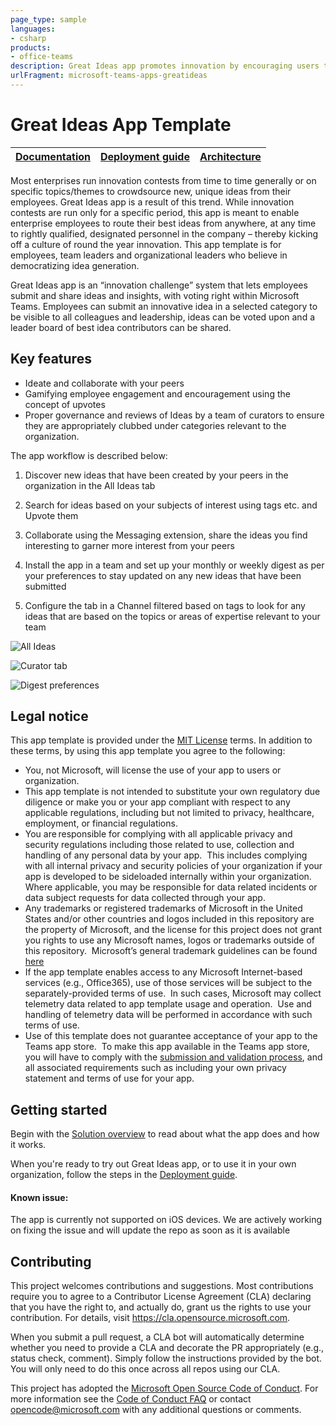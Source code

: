 ```yaml
---
page_type: sample
languages:
- csharp
products:
- office-teams
description: Great Ideas app promotes innovation by encouraging users to submit and share their ideas with peers.
urlFragment: microsoft-teams-apps-greatideas
---
```


# Great Ideas App Template

| [Documentation](https://github.com/OfficeDev/microsoft-teams-apps-greatideas/wiki/Home) | [Deployment guide](https://github.com/OfficeDev/microsoft-teams-apps-greatideas/wiki/Deployment-Guide) | [Architecture](https://github.com/OfficeDev/microsoft-teams-apps-greatideas/wiki/Solution-Overview) |
| ---- | ---- | ---- |

Most enterprises run innovation contests from time to time generally or on specific topics/themes to crowdsource new, unique ideas from their employees. Great Ideas app is a result of this trend. While innovation contests are run only for a specific period, this app is meant to enable enterprise employees to route their best ideas from anywhere, at any time to rightly qualified, designated personnel in the company – thereby kicking off a culture of round the year innovation. This app template is for employees, team leaders and organizational leaders who believe in democratizing idea generation.

Great Ideas app is an “innovation challenge” system that lets employees submit and share ideas and insights, with voting right within Microsoft Teams. Employees can submit an innovative idea in a selected category to be visible to all colleagues and leadership, ideas can be voted upon and a leader board of best idea contributors can be shared. 

## Key features

- Ideate and collaborate with your peers
- Gamifying employee engagement and encouragement using the concept of upvotes
- Proper governance and reviews of Ideas by a team of curators to ensure they are appropriately clubbed under categories relevant to the organization. 
	
  
The app workflow is described below:
1. Discover new ideas that have been created by your peers in the organization in the All Ideas tab

2. Search for ideas based on your subjects of interest using tags etc. and Upvote them

3. Collaborate using the Messaging extension, share the ideas you find interesting to garner more interest from your peers

4. Install the app in a team and set up your monthly or weekly digest as per your preferences to stay updated on any new ideas that have been submitted

5. Configure the tab in a Channel filtered based on tags to look for any ideas that are based on the topics or areas of expertise relevant to your team



![All Ideas](https://github.com/OfficeDev/microsoft-teams-apps-greatideas/wiki/Images/All_Ideas.png)

![Curator tab](https://github.com/OfficeDev/microsoft-teams-apps-greatideas/wiki/Images/Curator_Tab.png)

![Digest preferences](https://github.com/OfficeDev/microsoft-teams-apps-greatideas/wiki/Images/Digest_preferences.png)

## Legal notice

This app template is provided under the [MIT License](https://github.com/OfficeDev/microsoft-teams-apps-greatideas/blob/master/LICENSE) terms.  In addition to these terms, by using this app template you agree to the following:

- You, not Microsoft, will license the use of your app to users or organization. 
- This app template is not intended to substitute your own regulatory due diligence or make you or your app compliant with respect to any applicable regulations, including but not limited to privacy, healthcare, employment, or financial regulations.
- You are responsible for complying with all applicable privacy and security regulations including those related to use, collection and handling of any personal data by your app.  This includes complying with all internal privacy and security policies of your organization if your app is developed to be sideloaded internally within your organization. Where applicable, you may be responsible for data related incidents or data subject requests for data collected through your app.
- Any trademarks or registered trademarks of Microsoft in the United States and/or other countries and logos included in this repository are the property of Microsoft, and the license for this project does not grant you rights to use any Microsoft names, logos or trademarks outside of this repository.  Microsoft’s general trademark guidelines can be found [here](https://www.microsoft.com/en-us/legal/intellectualproperty/trademarks/usage/general.aspx)
- If the app template enables access to any Microsoft Internet-based services (e.g., Office365), use of those services will be subject to the separately-provided terms of use.  In such cases, Microsoft may collect telemetry data related to app template usage and operation.  Use and handling of telemetry data will be performed in accordance with such terms of use.
- Use of this template does not guarantee acceptance of your app to the Teams app store.  To make this app available in the Teams app store, you will have to comply with the [submission and validation process](https://docs.microsoft.com/en-us/microsoftteams/platform/concepts/deploy-and-publish/appsource/publish), and all associated requirements such as including your own privacy statement and terms of use for your app.


## Getting started

Begin with the [Solution overview](https://github.com/OfficeDev/microsoft-teams-apps-greatideas/wiki/Solution-overview) to read about what the app does and how it works.

When you're ready to try out Great Ideas app, or to use it in your own organization, follow the steps in the [Deployment guide](https://github.com/OfficeDev/microsoft-teams-apps-greatideas/wiki/Deployment-guide).

#### Known issue:
The app is currently not supported on iOS devices. We are actively working on fixing the issue and will update the repo as soon as it is available


## Contributing

This project welcomes contributions and suggestions.  Most contributions require you to agree to a
Contributor License Agreement (CLA) declaring that you have the right to, and actually do, grant us
the rights to use your contribution. For details, visit https://cla.opensource.microsoft.com.

When you submit a pull request, a CLA bot will automatically determine whether you need to provide
a CLA and decorate the PR appropriately (e.g., status check, comment). Simply follow the instructions
provided by the bot. You will only need to do this once across all repos using our CLA.

This project has adopted the [Microsoft Open Source Code of Conduct](https://opensource.microsoft.com/codeofconduct/).
For more information see the [Code of Conduct FAQ](https://opensource.microsoft.com/codeofconduct/faq/) or
contact [opencode@microsoft.com](mailto:opencode@microsoft.com) with any additional questions or comments.
